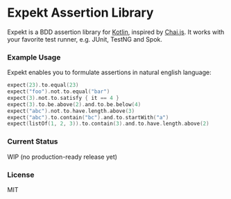 # Expekt Assertion Library

Expekt is a BDD assertion library for [Kotlin](http://kotlinlang.org/), inspired by [Chai.js](http://chaijs.com/). It works with your favorite test runner, e.g. JUnit, TestNG and Spok.

### Example Usage

Expekt enables you to formulate assertions in natural english language:

```kotlin
expect(23).to.equal(23)
expect("foo").not.to.equal("bar")
expect(3).not.to.satisfy { it == 4 }
expect(3).to.be.above(2).and.to.be.below(4)
expect("abc").not.to.have.length.above(3)
expect("abc").to.contain("bc").and.to.startWith("a")
expect(listOf(1, 2, 3)).to.contain(3).and.to.have.length.above(2)
```

### Current Status

WIP (no production-ready release yet)

### License

MIT